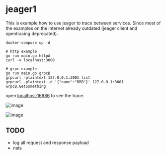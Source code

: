 
# jeager1

This is example how to use jeager to trace between services.
Since most of the examples on the internet already outdated (jeager client and opentracing deprecated).

```shell
docker-compose up -d

# http example
go run main.go httpA
curl -v localhost:3000

# grpc example
go run main.go grpcB
grpcurl -plaintext 127.0.0.1:3001 list
grpcurl -plaintext -d '{"name":"BBB"}' 127.0.0.1:3001 GrpcB.GetSomething 
```

open [localhost:16686](http://localhost:16686) to see the trace.

![image](https://user-images.githubusercontent.com/1061610/193477550-a8e1b58e-1f5f-46c3-bcb9-0f866c05c15f.png)

![image](https://user-images.githubusercontent.com/1061610/193554547-f3f931e9-35ef-481f-8d80-0769175f289e.png)

## TODO

- log all request and response payload
- nats
